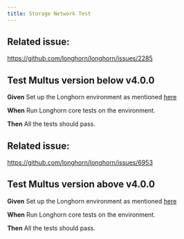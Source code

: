 ```yaml
---
title: Storage Network Test
---
```

## Related issue:
https://github.com/longhorn/longhorn/issues/2285

## Test Multus version below v4.0.0
**Given** Set up the Longhorn environment as mentioned [here](https://longhorn.github.io/longhorn-tests/manual/release-specific/v1.3.0/test-storage-network/)

**When** Run Longhorn core tests on the environment.

**Then** All the tests should pass. 

## Related issue:
https://github.com/longhorn/longhorn/issues/6953

## Test Multus version above v4.0.0
**Given** Set up the Longhorn environment as mentioned [here](https://longhorn.github.io/longhorn-tests/manual/release-specific/v1.6.0/test-storage-network/)

**When** Run Longhorn core tests on the environment.

**Then** All the tests should pass.
